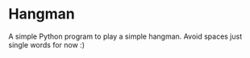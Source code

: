 # Hangman
 A simple Python program to play a simple hangman. Avoid spaces just single words for now :)

